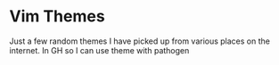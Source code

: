 Vim Themes
==========

Just a few random themes I have picked up from various places on the
internet. In GH so I can use theme with pathogen
